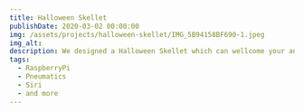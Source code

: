 ```yaml
---
title: Halloween Skellet
publishDate: 2020-03-02 00:00:00
img: /assets/projects/halloween-skellet/IMG_5B94158BF690-1.jpeg
img_alt: 
description: We designed a Halloween Skellet which can wellcome your anxious guests
tags:
  - RaspberryPi
  - Pneumatics
  - Siri
  - and more
---
```

